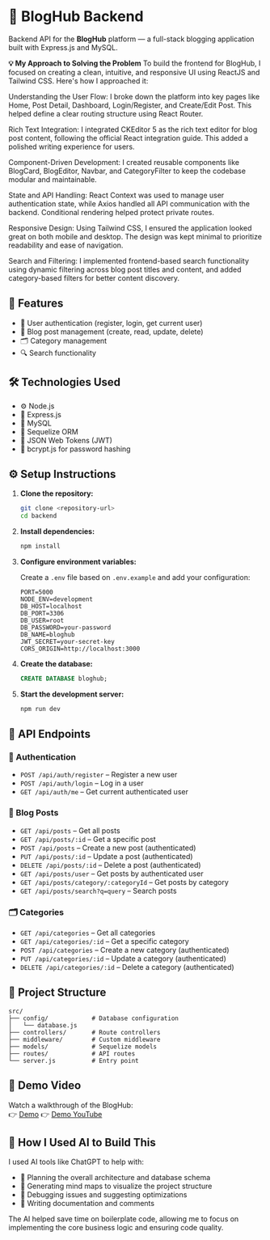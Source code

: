 # 📝 BlogHub Backend

Backend API for the **BlogHub** platform — a full-stack blogging application built with Express.js and MySQL.

****💡** My Approach to Solving the Problem**
To build the frontend for BlogHub, I focused on creating a clean, intuitive, and responsive UI using ReactJS and Tailwind CSS. Here's how I approached it:

Understanding the User Flow:
I broke down the platform into key pages like Home, Post Detail, Dashboard, Login/Register, and Create/Edit Post. This helped define a clear routing structure using React Router.

Rich Text Integration:
I integrated CKEditor 5 as the rich text editor for blog post content, following the official React integration guide. This added a polished writing experience for users.

Component-Driven Development:
I created reusable components like BlogCard, BlogEditor, Navbar, and CategoryFilter to keep the codebase modular and maintainable.

State and API Handling:
React Context was used to manage user authentication state, while Axios handled all API communication with the backend. Conditional rendering helped protect private routes.

Responsive Design:
Using Tailwind CSS, I ensured the application looked great on both mobile and desktop. The design was kept minimal to prioritize readability and ease of navigation.

Search and Filtering:
I implemented frontend-based search functionality using dynamic filtering across blog post titles and content, and added category-based filters for better content discovery.

## 🚀 Features

- 🔐 User authentication (register, login, get current user)
- 📝 Blog post management (create, read, update, delete)
- 🗂️ Category management
- 🔍 Search functionality

## 🛠️ Technologies Used

- ⚙️ Node.js
- 🚂 Express.js
- 🐬 MySQL
- 🧵 Sequelize ORM
- 🔐 JSON Web Tokens (JWT)
- 🔑 bcrypt.js for password hashing

## ⚙️ Setup Instructions

1. **Clone the repository:**

   ```bash
   git clone <repository-url>
   cd backend
   ```

2. **Install dependencies:**

   ```bash
   npm install
   ```

3. **Configure environment variables:**

   Create a `.env` file based on `.env.example` and add your configuration:

   ```env
   PORT=5000
   NODE_ENV=development
   DB_HOST=localhost
   DB_PORT=3306
   DB_USER=root
   DB_PASSWORD=your-password
   DB_NAME=bloghub
   JWT_SECRET=your-secret-key
   CORS_ORIGIN=http://localhost:3000
   ```

4. **Create the database:**

   ```sql
   CREATE DATABASE bloghub;
   ```

5. **Start the development server:**

   ```bash
   npm run dev
   ```

## 📡 API Endpoints

### 🔐 Authentication

- `POST /api/auth/register` – Register a new user
- `POST /api/auth/login` – Log in a user
- `GET /api/auth/me` – Get current authenticated user

### 📝 Blog Posts

- `GET /api/posts` – Get all posts
- `GET /api/posts/:id` – Get a specific post
- `POST /api/posts` – Create a new post (authenticated)
- `PUT /api/posts/:id` – Update a post (authenticated)
- `DELETE /api/posts/:id` – Delete a post (authenticated)
- `GET /api/posts/user` – Get posts by authenticated user
- `GET /api/posts/category/:categoryId` – Get posts by category
- `GET /api/posts/search?q=query` – Search posts

### 🗂️ Categories

- `GET /api/categories` – Get all categories
- `GET /api/categories/:id` – Get a specific category
- `POST /api/categories` – Create a new category (authenticated)
- `PUT /api/categories/:id` – Update a category (authenticated)
- `DELETE /api/categories/:id` – Delete a category (authenticated)

## 📁 Project Structure

```
src/
├── config/            # Database configuration
│   └── database.js
├── controllers/       # Route controllers
├── middleware/        # Custom middleware
├── models/            # Sequelize models
├── routes/            # API routes
└── server.js          # Entry point
```

## 🎥 Demo Video

Watch a walkthrough of the BlogHub:  
👉 [Demo](https://drive.google.com/file/d/1uqzKmYOXtvmi2n7_jbkwpuTcZN0oS6Zp/view?usp=sharing)
👉 [Demo YouTube](https://youtu.be/4b6ShuIvaaQ?feature=shared)


## 🤖 How I Used AI to Build This

I used AI tools like ChatGPT to help with:

- 🧠 Planning the overall architecture and database schema
- 🧩 Generating mind maps to visualize the project structure
- 🐞 Debugging issues and suggesting optimizations
- 📝 Writing documentation and comments

The AI helped save time on boilerplate code, allowing me to focus on implementing the core business logic and ensuring code quality.
